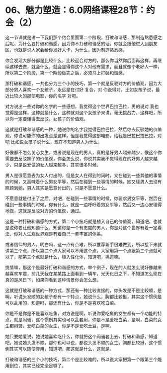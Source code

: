 # 06、魅力塑造：6.0网络课程28节：约会（2）

这一节课就是讲一下我们那个约会里面第二个阶段，打破和谐感，那制造熟悉感之后呢，为什么要打破和谐感，因为你不打破和谐感的话，你就会跟他进入到朋友区，也就是说人家会给你发好人卡，为什么，因为制造熟悉感。

你会发现大部分都是比较什么，比较迎合对方的，那么你当然你后面再这样，再继续这样去做，就会什么，就会显得你这个人对他有需求，而且就像个老好人一样，所以第二个阶段，第一个阶段做完之后，必须马上打破和谐感。

那打破和谐感，一共也分为三个小的技巧，第一个就是反驳对方的价值观，因为大部分男人喜欢一个女孩子，永远是在讨好 复合，对 你说得对，比如女孩子说，最近比较火的那部电影，你的名字 对吧。

对方说出一些对你的名字的一些感想，我觉得这个世界巴拉巴拉，男的说对 我也觉得是这样，这种就是什么，这种就对这个女孩子来讲，毫无挑战力，这样吧，所以你一定要懂得去反驳，女孩子的价值观。

这就是打破和谐感的一种，她说你的名字我觉得巴拉巴拉，然后你去反驳她的价值观，你说可能你的出发点是这样，但是我觉得这部电影，给我是巴拉巴拉巴拉，对吧 比如说女孩子说什么，现在不知道男人为什么。

好像都不怎么关心女生，或者说是现在的男人，真的是好男人越来越少，像这个你需要去反驳妹子的价值观，你会怎么说，你说其实我不觉得现在的好男人越来越少，只是说爱做的女人越来越多，其实很多时候。

男人是很愿意去为女人付出的，但是女人在得到的同时，又在碰到一些其他的事情的时候，又高喊着什么男女平等，然后在碰到一些事情的时候，她又怪男人去没有照顾到她，男人其实是愿意付出的，只是不愿意什么。

不愿意就是付出了之后，对吧，在碰到一些事情的时候，你要求男女平等，然后在碰到一些事情的时候，你有什么，就是一边呼吁着男女平等，然后又一边心安理得地做，这就是反驳对方的价值观，通过。

这是一种打破和谐感的方式，第二个小技巧就是植入自己的价值观，知道吧，也就是说你要让他知道什么，知道你是一个有态度的男人，你是对这个世界有着一定看法，你对人生观世界观是有着自己一套丰富的体系。

或者信仰的男人，明白吗，这一点有点难，所以推荐新手很难做到，所以接下来就讲第三个点，所以第二个点大家可以不用这个点，大家用第一个点跟第三个点就可以了，那第三个点就是什么，植入性化体，知道吧，挑逗嘛。

挑情嘛，那这个是最好打破和谐感的方式，举个例子，现在的人就怎么说好像越来越喜欢车震，前几天我在某某路上面看到一辆车，光天化日之下，不知道怎么现在真的是风日下，如果你看到这种情景你会怎么想。

这就是打破和谐感的一种方式，那还有一种比较直接的，你头发是不是比较顺，是啊，听说头发顺的女孩子都有一个特点，她说什么，胸都比较挺，其实这个惯例是可以乱用的，知道吗，那还有什么，你是不是喜欢吃白菜。

你是不是你是不是喜欢吃鱼，对方说是啊，听说你爱吃鱼的女生都有一个功能的特点，就是闷骚，这个惯例其实也可以乱套用，你是不是爱吃白菜，是啊，白菜的女生都闷骚，爱吃白菜的女生，你是不是爱吃土豆，是啊。

她只要她爱说，她说她喜欢吃什么，你就把这个闷骚套上去，打破和谐感，知道吧，她说她头发不顺，那你也可以说，都说头发不顺的女生，胸都比较挺，这个惯例其实可以随便套用，知道吧，那这就是什么，这就是。

打破和谐感的三个小的技巧，第二个是比较难的，所以说大家把第一个跟第三个能用到位，其实已经完全足够了。
